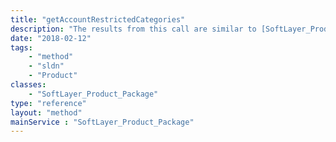```yaml
---
title: "getAccountRestrictedCategories"
description: "The results from this call are similar to [SoftLayer_Product_Package::getCategories](/reference/services/SoftLayer_Product_Package/getCategories), but these ONLY include account-restricted prices. Not all accounts have restricted pricing."
date: "2018-02-12"
tags:
    - "method"
    - "sldn"
    - "Product"
classes:
    - "SoftLayer_Product_Package"
type: "reference"
layout: "method"
mainService : "SoftLayer_Product_Package"
---
```

